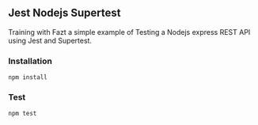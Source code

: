 ## Jest Nodejs Supertest

Training with Fazt a simple example of Testing a Nodejs express REST API using Jest and Supertest.

### Installation

```
npm install
```

### Test

```
npm test
```
